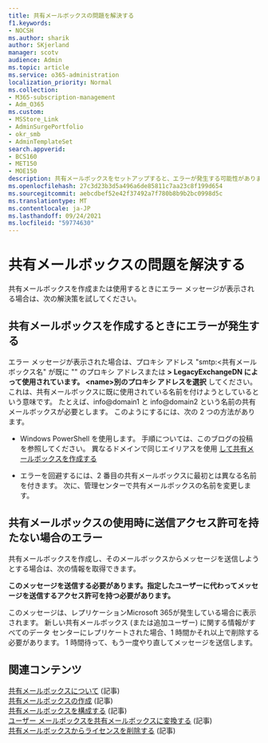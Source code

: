 ```yaml
---
title: 共有メールボックスの問題を解決する
f1.keywords:
- NOCSH
ms.author: sharik
author: SKjerland
manager: scotv
audience: Admin
ms.topic: article
ms.service: o365-administration
localization_priority: Normal
ms.collection:
- M365-subscription-management
- Adm_O365
ms.custom:
- MSStore_Link
- AdminSurgePortfolio
- okr_smb
- AdminTemplateSet
search.appverid:
- BCS160
- MET150
- MOE150
description: 共有メールボックスをセットアップすると、エラーが発生する可能性があります。 共有メールボックスに問題が発生した場合は、次の解決策を試してください。
ms.openlocfilehash: 27c3d23b3d5a496a6de85811c7aa23c8f199d654
ms.sourcegitcommit: aebcdbef52e42f37492a7f780b8b9b2bc0998d5c
ms.translationtype: MT
ms.contentlocale: ja-JP
ms.lasthandoff: 09/24/2021
ms.locfileid: "59774630"
---
```

# <a name="resolve-issues-with-shared-mailboxes"></a>共有メールボックスの問題を解決する

共有メールボックスを作成または使用するときにエラー メッセージが表示される場合は、次の解決策を試してください。 

## <a name="error-when-creating-shared-mailboxes"></a>共有メールボックスを作成するときにエラーが発生する
<a name="bkmk_Fix"> </a>

エラー メッセージが表示された場合は、プロキシ アドレス "smtp:<共有メールボックス名" が既に "" のプロキシ アドレスまたは **\> LegacyExchangeDN によって使用されています。 \<name>別のプロキシ アドレスを選択** してください。これは、共有メールボックスに既に使用されている名前を付けようとしているという意味です。 たとえば、info@domain1 と info@domain2 という名前の共有メールボックスが必要とします。 このようにするには、次の 2 つの方法があります。

  - Windows PowerShell を使用します。 手順については、このブログの投稿を参照してください。 異なるドメインで同じエイリアスを使用 [して共有メールボックスを作成する](https://www.cogmotive.com/blog/office-365-tips/create-shared-mailboxes-with-same-alias-at-different-domains-in-office-365)
    
  - エラーを回避するには、2 番目の共有メールボックスに最初とは異なる名前を付きます。 次に、管理センターで共有メールボックスの名前を変更します。

## <a name="error-about-not-having-send-permissions-when-using-a-shared-mailbox"></a>共有メールボックスの使用時に送信アクセス許可を持たない場合のエラー

共有メールボックスを作成し、そのメールボックスからメッセージを送信しようとする場合は、次の情報を取得できます。

**このメッセージを送信する必要があります。指定したユーザーに代わってメッセージを送信するアクセス許可を持つ必要があります。**

このメッセージは、レプリケーションMicrosoft 365が発生している場合に表示されます。 新しい共有メールボックス (または追加ユーザー) に関する情報がすべてのデータ センターにレプリケートされた場合、1 時間かそれ以上で削除する必要があります。 1 時間待って、もう一度やり直してメッセージを送信します。

## <a name="related-content"></a>関連コンテンツ

[共有メールボックスについて](about-shared-mailboxes.md) (記事)\
[共有メールボックスの作成](create-a-shared-mailbox.md) (記事)\
[共有メールボックスを構成する](configure-a-shared-mailbox.md) (記事)\
[ユーザー メールボックスを共有メールボックスに変換する](convert-user-mailbox-to-shared-mailbox.md) (記事)\
[共有メールボックスからライセンスを削除する](remove-license-from-shared-mailbox.md) (記事)


    

